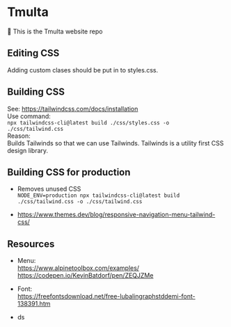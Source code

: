 # Tmulta
:wave: This is the Tmulta website repo

## Editing CSS
Adding custom clases should be put in to styles.css.

## Building CSS
See: https://tailwindcss.com/docs/installation  
Use command:  
```npx tailwindcss-cli@latest build ./css/styles.css -o ./css/tailwind.css```  
Reason:  
Builds Tailwinds so that we can use Tailwinds. Tailwinds is a utility first CSS design library.

## Building CSS for production
- Removes unused CSS  
```NODE_ENV=production npx tailwindcss-cli@latest build ./css/tailwind.css -o ./css/tailwind.css```

- https://www.themes.dev/blog/responsive-navigation-menu-tailwind-css/

## Resources
- Menu:  
https://www.alpinetoolbox.com/examples/  
https://codepen.io/KevinBatdorf/pen/ZEQJZMe  
- Font:  
https://freefontsdownload.net/free-lubalingraphstddemi-font-138391.htm     

- ds
